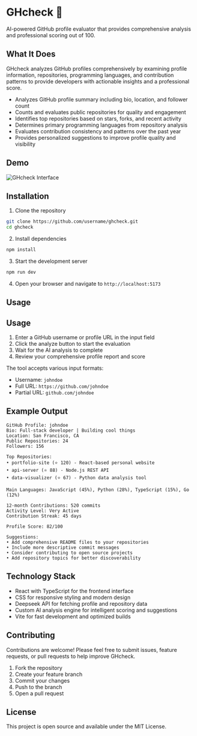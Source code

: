 # GHcheck 🐙

AI-powered GitHub profile evaluator that provides comprehensive analysis and professional scoring out of 100.

## What It Does

GHcheck analyzes GitHub profiles comprehensively by examining profile information, repositories, programming languages, and contribution patterns to provide developers with actionable insights and a professional score.

- Analyzes GitHub profile summary including bio, location, and follower count
- Counts and evaluates public repositories for quality and engagement
- Identifies top repositories based on stars, forks, and recent activity
- Determines primary programming languages from repository analysis
- Evaluates contribution consistency and patterns over the past year
- Provides personalized suggestions to improve profile quality and visibility

## Demo

![GHcheck Interface](https://github.com/user-attachments/assets/67d0a9da-ad3b-49f6-8080-55904fcf9cbb)

## Installation

1. Clone the repository
```bash
git clone https://github.com/username/ghcheck.git
cd ghcheck
```

2. Install dependencies
```bash
npm install
```

3. Start the development server
```bash
npm run dev
```

4. Open your browser and navigate to `http://localhost:5173`

## Usage

## Usage

1. Enter a GitHub username or profile URL in the input field
2. Click the analyze button to start the evaluation
3. Wait for the AI analysis to complete
4. Review your comprehensive profile report and score

The tool accepts various input formats:
- Username: `johndoe`
- Full URL: `https://github.com/johndoe`
- Partial URL: `github.com/johndoe`

## Example Output

```
GitHub Profile: johndoe
Bio: Full-stack developer | Building cool things
Location: San Francisco, CA
Public Repositories: 24
Followers: 156

Top Repositories:
• portfolio-site (⭐ 120) - React-based personal website
• api-server (⭐ 88) - Node.js REST API
• data-visualizer (⭐ 67) - Python data analysis tool

Main Languages: JavaScript (45%), Python (28%), TypeScript (15%), Go (12%)

12-month Contributions: 520 commits
Activity Level: Very Active
Contribution Streak: 45 days

Profile Score: 82/100

Suggestions:
• Add comprehensive README files to your repositories
• Include more descriptive commit messages
• Consider contributing to open source projects
• Add repository topics for better discoverability
```

## Technology Stack

- React with TypeScript for the frontend interface
-  CSS for responsive styling and modern design
- Deepseek API for fetching profile and repository data
- Custom AI analysis engine for intelligent scoring and suggestions
- Vite for fast development and optimized builds

## Contributing

Contributions are welcome! Please feel free to submit issues, feature requests, or pull requests to help improve GHcheck.

1. Fork the repository
2. Create your feature branch
3. Commit your changes
4. Push to the branch
5. Open a pull request

## License

This project is open source and available under the MIT License.
